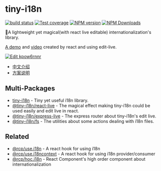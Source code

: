 # tiny-i18n

[![build status](https://img.shields.io/travis/imcuttle/tiny-i18n/master.svg?style=flat-square)](https://travis-ci.org/imcuttle/tiny-i18n)
[![Test coverage](https://img.shields.io/codecov/c/github/imcuttle/tiny-i18n.svg?style=flat-square)](https://codecov.io/github/imcuttle/tiny-i18n?branch=master)
[![NPM version](https://img.shields.io/npm/v/tiny-i18n.svg?style=flat-square)](https://www.npmjs.com/package/tiny-i18n)
[![NPM Downloads](https://img.shields.io/npm/dm/tiny-i18n.svg?style=flat-square&maxAge=43200)](https://www.npmjs.com/package/tiny-i18n)

🎈A lightweight yet magical(with react live editable) internationalization's library.

[A demo](https://imcuttle.github.io/tiny-i18n/) and [video](http://obu9je6ng.bkt.clouddn.com/Jietu20180622-102135-HD.mp4) created by react and using edit-live.

[![Edit kpow6rnnr](https://codesandbox.io/static/img/play-codesandbox.svg)](https://codesandbox.io/s/kpow6rnnr)

- [中文介绍](https://imcuttle.github.io/%E5%9C%A8%E7%BA%BF%E7%BC%96%E8%BE%91%E5%9B%BD%E9%99%85%E5%8C%96%E6%96%87%E6%9C%AC)
- [方案说明](https://github.com/imcuttle/personal-blog/issues/17)

## Multi-Packages

- [tiny-i18n](packages/tiny-i18n) - Tiny yet useful i18n library.
- [@tiny-i18n/react-live](packages/react-live) - The magical effect making tiny-i18n could be used easily and edit live in react.
- [@tiny-i18n/express-live](packages/express-live) - The express router about tiny-i18n's edit live.
- [@tiny-i18n/fs](packages/fs) - The utilities about some actions dealing with i18n files.

## Related

- [@rcp/use.i18n](https://github.com/imcuttle/rcp/tree/master/packages/use.i18n) - A react hook for using i18n
- [@rcp/use.i18ncontext](https://github.com/imcuttle/rcp/tree/master/packages/use.i18ncontext) - A react hook for using i18n provider/consumer
- [@rcp/hoc.i18n](https://github.com/imcuttle/rcp/tree/master/packages/hoc.i18n) - React Component's high order component about internationalization
